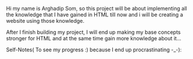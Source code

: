 Hi my name is Arghadip Som, so this project will be about implementing all the knowledge that I have gained in HTML till now
and i will be creating a website using those knowledge.

After I finish building my project, I will end up making my base concepts stronger for HTML and at the same time gain more knowledge about it...




Self-Notes( To see my progress :) because I end up procrastinating -_-):

